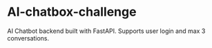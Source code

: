 # AI-chatbox-challenge
AI Chatbot backend built with FastAPI. Supports user login and max 3 conversations.
